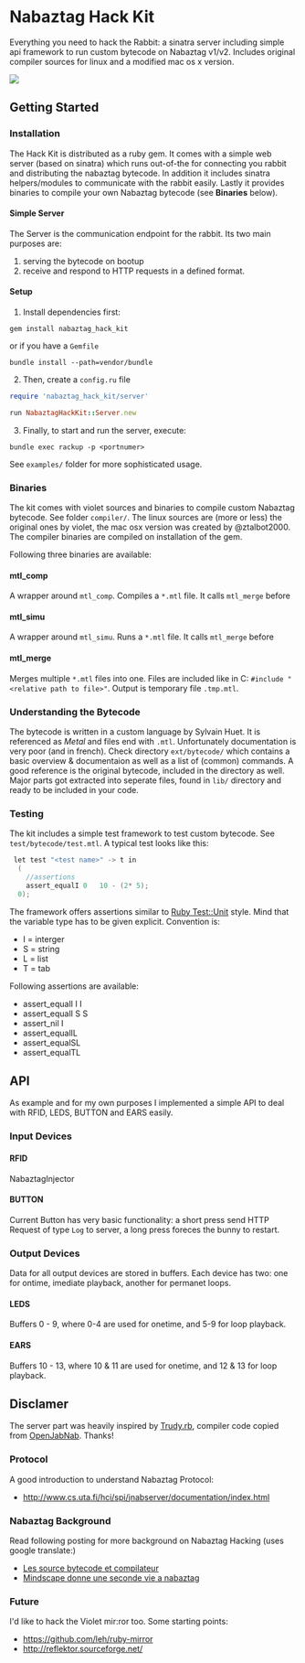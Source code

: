 # Nabaztag Hack Kit

Everything you need to hack the Rabbit: a sinatra server including simple api framework to run custom bytecode on Nabaztag v1/v2. Includes original compiler sources for linux and a modified mac os x version.

![](http://github.com/rngtng/NabaztagHackKit.png)

## Getting Started

### Installation

The Hack Kit is distributed as a ruby gem. It comes with a simple web server (based on sinatra) which runs out-of-the for connecting you rabbit and distributing the nabaztag bytecode. In addition it includes sinatra helpers/modules to communicate with the rabbit easily. Lastly it provides binaries to compile your own Nabaztag bytecode (see **Binaries** below).

#### Simple Server

The Server is the communication endpoint for the rabbit. Its two main purposes are:

  1. serving the bytecode on bootup
  2. receive and respond to HTTP requests in a defined format.

#### Setup

1. Install dependencies first:

```
gem install nabaztag_hack_kit
```

or if you have a `Gemfile`

```
bundle install --path=vendor/bundle
```

2. Then, create a `config.ru` file

```ruby
require 'nabaztag_hack_kit/server'

run NabaztagHackKit::Server.new
```

3. Finally, to start and run the server, execute:

```
bundle exec rackup -p <portnumer>
```

See `examples/` folder for more sophisticated usage.

### Binaries

The kit comes with violet sources and binaries to compile custom Nabaztag bytecode. See folder `compiler/`. The linux sources are (more or less) the original ones by violet, the mac osx version was created by @ztalbot2000.
The compiler binaries are compiled on installation of the gem.

Following three binaries are available:

#### mtl_comp

A wrapper around `mtl_comp`. Compiles a `*.mtl` file. It calls `mtl_merge` before

#### mtl_simu

A wrapper around `mtl_simu`.  Runs a `*.mtl` file. It calls `mtl_merge` before

#### mtl_merge

Merges multiple `*.mtl` files into one. Files are included like in C: `#include "<relative path to file>"`. Output is temporary file `.tmp.mtl`.


### Understanding the Bytecode

The bytecode is written in a custom language by Sylvain Huet. It is referenced as _Metal_ and files end with `.mtl`. Unfortunately documentation is very poor (and in french). Check directory `ext/bytecode/` which contains a basic overview & documentaion as well as a list of (common) commands. A good reference is the original bytecode, included in the directory as well. Major parts got extracted into seperate files, found in `lib/` directory and ready to be included in your code.

### Testing

The kit includes a simple test framework to test custom bytecode. See `test/bytecode/test.mtl`. A typical test looks like this:

```c
 let test "<test name>" -> t in
  (
    //assertions
    assert_equalI 0   10 - (2* 5);
  0);
```

The framework offers assertions similar to [Ruby Test::Unit](http://ruby-doc.org/stdlib-1.9.3/libdoc/test/unit/rdoc/Test/Unit.html) style. Mind that the variable type has to be given
explicit. Convention is:

  * I = interger
  * S = string
  * L = list
  * T = tab

Following assertions are available:

  * assert_equalI I I
  * assert_equalI S S
  * assert_nil I
  * assert_equalIL
  * assert_equalSL
  * assert_equalTL

## API
As example and for my own purposes I implemented a simple API to deal with RFID, LEDS, BUTTON and EARS easily.

### Input Devices

#### RFID
NabaztagInjector


#### BUTTON
Current Button has very basic functionality: a short press send HTTP Request of type `Log` to server, a long
press foreces the bunny to restart.

### Output Devices
Data for all output devices are stored in buffers. Each device has two: one for ontime, imediate playback, another for permanet loops.

#### LEDS
Buffers 0 - 9, where 0-4 are used for onetime, and 5-9 for loop playback.

#### EARS
Buffers 10 - 13, where 10 & 11 are used for onetime, and 12 & 13 for loop playback.



## Disclamer

The server part was heavily inspired by [Trudy.rb](https://github.com/quimarche/trudy/blob/master/trudy.rb), compiler code copied from [OpenJabNab](https://github.com/OpenJabNab/OpenJabNab). Thanks!

### Protocol
A good introduction to understand Nabaztag Protocol:

  * http://www.cs.uta.fi/hci/spi/jnabserver/documentation/index.html


### Nabaztag Background
Read following posting for more background on Nabaztag Hacking (uses google translate:)

  * [Les source bytecode et compilateur](http://translate.googleusercontent.com/translate_c?hl=en&rurl=translate.google.com&sl=fr&tl=en&twu=1&u=http://nabaztag.forumactif.fr/t13241p30-les-sources-bytecode-et-compilateur&usg=ALkJrhjLTbx1GMfSUgwhdjES1LzlE07HZQ#338060)
  * [Mindscape donne une seconde vie a nabaztag](http://translate.google.com/translate?hl=en&sl=fr&tl=en&u=http%3A%2F%2Fwww.planete-domotique.com%2Fblog%2F2011%2F08%2F07%2Fmindscape-donne-une-seconde-vie-a-nabaztag%2F)


### Future
I'd like to hack the Violet mir:ror too. Some starting points:

  * https://github.com/leh/ruby-mirror
  * http://reflektor.sourceforge.net/
